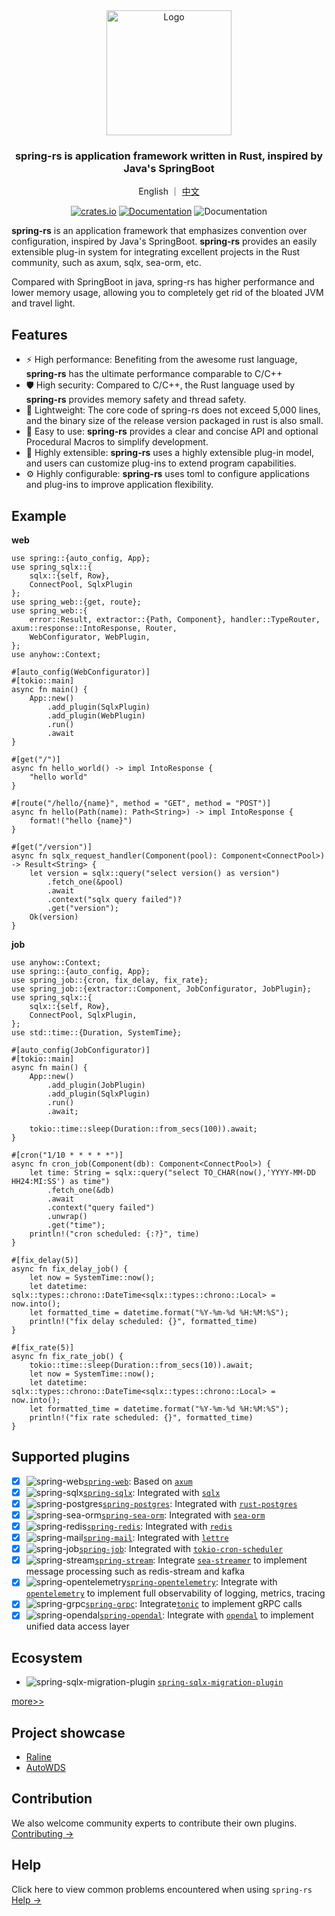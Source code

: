 <div align="center">
    <img src="https://raw.githubusercontent.com/spring-rs/spring-rs/refs/heads/master/docs/static/logo-rust.svg" alt="Logo" width="200"/>
    <h3>spring-rs is application framework written in Rust, inspired by Java's SpringBoot</h3>
    <p>English ｜ <a href="https://spring-rs.github.io/zh/docs/getting-started/introduction/">中文</a></p>
    <p>
        <a href="https://crates.io/crates/spring"><img src="https://img.shields.io/crates/v/spring.svg" alt="crates.io"/></a> <a href="https://docs.rs/spring"><img src="https://docs.rs/spring/badge.svg" alt="Documentation"/></a> <img src="https://img.shields.io/crates/l/spring" alt="Documentation"/>
    </p>
</div>

<b>spring-rs</b> is an application framework that emphasizes convention over configuration, inspired by Java's SpringBoot. <b>spring-rs</b> provides an easily extensible plug-in system for integrating excellent projects in the Rust community, such as axum, sqlx, sea-orm, etc.

Compared with SpringBoot in java, spring-rs has higher performance and lower memory usage, allowing you to completely get rid of the bloated JVM and travel light.

## Features

* ⚡️ High performance: Benefiting from the awesome rust language, <b>spring-rs</b> has the ultimate performance comparable to C/C++
* 🛡️ High security: Compared to C/C++, the Rust language used by <b>spring-rs</b> provides memory safety and thread safety.
* 🔨 Lightweight: The core code of spring-rs does not exceed 5,000 lines, and the binary size of the release version packaged in rust is also small.
* 🔧 Easy to use: <b>spring-rs</b> provides a clear and concise API and optional Procedural Macros to simplify development.
* 🔌 Highly extensible: <b>spring-rs</b> uses a highly extensible plug-in model, and users can customize plug-ins to extend program capabilities.
* ⚙️ Highly configurable: <b>spring-rs</b> uses toml to configure applications and plug-ins to improve application flexibility.

## Example

**web**

```rust,no_run
use spring::{auto_config, App};
use spring_sqlx::{
    sqlx::{self, Row},
    ConnectPool, SqlxPlugin
};
use spring_web::{get, route};
use spring_web::{
    error::Result, extractor::{Path, Component}, handler::TypeRouter, axum::response::IntoResponse, Router,
    WebConfigurator, WebPlugin,
};
use anyhow::Context;

#[auto_config(WebConfigurator)]
#[tokio::main]
async fn main() {
    App::new()
        .add_plugin(SqlxPlugin)
        .add_plugin(WebPlugin)
        .run()
        .await
}

#[get("/")]
async fn hello_world() -> impl IntoResponse {
    "hello world"
}

#[route("/hello/{name}", method = "GET", method = "POST")]
async fn hello(Path(name): Path<String>) -> impl IntoResponse {
    format!("hello {name}")
}

#[get("/version")]
async fn sqlx_request_handler(Component(pool): Component<ConnectPool>) -> Result<String> {
    let version = sqlx::query("select version() as version")
        .fetch_one(&pool)
        .await
        .context("sqlx query failed")?
        .get("version");
    Ok(version)
}
```

**job**

```rust,no_run
use anyhow::Context;
use spring::{auto_config, App};
use spring_job::{cron, fix_delay, fix_rate};
use spring_job::{extractor::Component, JobConfigurator, JobPlugin};
use spring_sqlx::{
    sqlx::{self, Row},
    ConnectPool, SqlxPlugin,
};
use std::time::{Duration, SystemTime};

#[auto_config(JobConfigurator)]
#[tokio::main]
async fn main() {
    App::new()
        .add_plugin(JobPlugin)
        .add_plugin(SqlxPlugin)
        .run()
        .await;

    tokio::time::sleep(Duration::from_secs(100)).await;
}

#[cron("1/10 * * * * *")]
async fn cron_job(Component(db): Component<ConnectPool>) {
    let time: String = sqlx::query("select TO_CHAR(now(),'YYYY-MM-DD HH24:MI:SS') as time")
        .fetch_one(&db)
        .await
        .context("query failed")
        .unwrap()
        .get("time");
    println!("cron scheduled: {:?}", time)
}

#[fix_delay(5)]
async fn fix_delay_job() {
    let now = SystemTime::now();
    let datetime: sqlx::types::chrono::DateTime<sqlx::types::chrono::Local> = now.into();
    let formatted_time = datetime.format("%Y-%m-%d %H:%M:%S");
    println!("fix delay scheduled: {}", formatted_time)
}

#[fix_rate(5)]
async fn fix_rate_job() {
    tokio::time::sleep(Duration::from_secs(10)).await;
    let now = SystemTime::now();
    let datetime: sqlx::types::chrono::DateTime<sqlx::types::chrono::Local> = now.into();
    let formatted_time = datetime.format("%Y-%m-%d %H:%M:%S");
    println!("fix rate scheduled: {}", formatted_time)
}
```

## Supported plugins

* [x] ![spring-web](https://img.shields.io/crates/v/spring-web.svg)[`spring-web`](https://spring-rs.github.io/docs/plugins/spring-web/): Based on [`axum`](https://github.com/tokio-rs/axum)
* [x] ![spring-sqlx](https://img.shields.io/crates/v/spring-sqlx.svg)[`spring-sqlx`](https://spring-rs.github.io/docs/plugins/spring-sqlx/): Integrated with [`sqlx`](https://github.com/launchbadge/sqlx)
* [x] ![spring-postgres](https://img.shields.io/crates/v/spring-postgres.svg)[`spring-postgres`](https://spring-rs.github.io/docs/plugins/spring-postgres/): Integrated with [`rust-postgres`](https://github.com/sfackler/rust-postgres)
* [x] ![spring-sea-orm](https://img.shields.io/crates/v/spring-sea-orm.svg)[`spring-sea-orm`](https://spring-rs.github.io/docs/plugins/spring-sea-orm/): Integrated with [`sea-orm`](https://www.sea-ql.org/SeaORM/)
* [x] ![spring-redis](https://img.shields.io/crates/v/spring-redis.svg)[`spring-redis`](https://spring-rs.github.io/docs/plugins/spring-redis/): Integrated with [`redis`](https://github.com/redis-rs/redis-rs)
* [x] ![spring-mail](https://img.shields.io/crates/v/spring-mail.svg)[`spring-mail`](https://spring-rs.github.io/docs/plugins/spring-mail/): Integrated with [`lettre`](https://github.com/lettre/lettre)
* [x] ![spring-job](https://img.shields.io/crates/v/spring-job.svg)[`spring-job`](https://spring-rs.github.io/docs/plugins/spring-job/): Integrated with [`tokio-cron-scheduler`](https://github.com/mvniekerk/tokio-cron-scheduler)
* [x] ![spring-stream](https://img.shields.io/crates/v/spring-stream.svg)[`spring-stream`](https://spring-rs.github.io/docs/plugins/spring-stream/): Integrate [`sea-streamer`](https://github.com/SeaQL/sea-streamer) to implement message processing such as redis-stream and kafka
* [x] ![spring-opentelemetry](https://img.shields.io/crates/v/spring-opentelemetry.svg)[`spring-opentelemetry`](https://spring-rs.github.io/docs/plugins/spring-opentelemetry/): Integrate with [`opentelemetry`](https://github.com/open-telemetry/opentelemetry-rust) to implement full observability of logging, metrics, tracing
* [x] ![spring-grpc](https://img.shields.io/crates/v/spring-grpc.svg)[`spring-grpc`](https://spring-rs.github.io/docs/plugins/spring-grpc/): Integrate[`tonic`](https://github.com/hyperium/tonic) to implement gRPC calls
* [x] ![spring-opendal](https://img.shields.io/crates/v/spring-opendal.svg)[`spring-opendal`](https://spring-rs.github.io/docs/plugins/spring-opendal/): Integrate with [`opendal`](https://github.com/apache/opendal) to implement unified data access layer

## Ecosystem

* ![spring-sqlx-migration-plugin](https://img.shields.io/crates/v/spring-sqlx-migration-plugin.svg) [`spring-sqlx-migration-plugin`](https://github.com/Phosphorus-M/spring-sqlx-migration-plugin)

[more>>](https://crates.io/crates/spring/reverse_dependencies)

## Project showcase

* [Raline](https://github.com/ralinejs/raline)
* [AutoWDS](https://github.com/AutoWDS/autowds-backend)

## Contribution

We also welcome community experts to contribute their own plugins. [Contributing →](https://github.com/spring-rs/spring-rs)

## Help

Click here to view common problems encountered when using `spring-rs` [Help →](https://spring-rs.github.io/docs/help/faq/)
